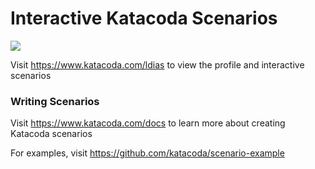 # Interactive Katacoda Scenarios

[![](http://shields.katacoda.com/katacoda/ldias/count.svg)](https://www.katacoda.com/ldias "Get your profile on Katacoda.com")

Visit https://www.katacoda.com/ldias to view the profile and interactive scenarios

### Writing Scenarios
Visit https://www.katacoda.com/docs to learn more about creating Katacoda scenarios

For examples, visit https://github.com/katacoda/scenario-example
